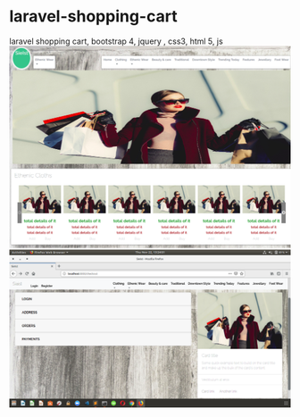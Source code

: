 # laravel-shopping-cart
laravel shopping cart, bootstrap 4, jquery , css3, html 5, js 
![demo page 1](https://raw.githubusercontent.com/ROHAN-TANDEL/laravel-shopping-cart/master/public/img/github1.png)
![demo page 2](https://raw.githubusercontent.com/ROHAN-TANDEL/laravel-shopping-cart/master/public/img/github2.png)
